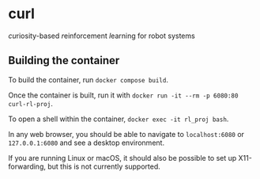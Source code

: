 # curl
*cu*riosity-based *r*einforcement *l*earning for robot systems

## Building the container

To build the container, run `docker compose build`.

Once the container is built, run it with `docker run -it --rm -p 6080:80 curl-rl-proj`.

To open a shell within the container, `docker exec -it rl_proj bash`.

In any web browser, you should be able to navigate to `localhost:6080` or `127.0.0.1:6080` and see a desktop environment.

If you are running Linux or macOS, it should also be possible to set up X11-forwarding, but this is not currently supported.
